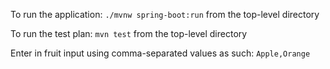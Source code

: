 To run the application: `./mvnw spring-boot:run` from the top-level directory

To run the test plan: `mvn test` from the top-level directory

Enter in fruit input using comma-separated values as such: `Apple,Orange`
